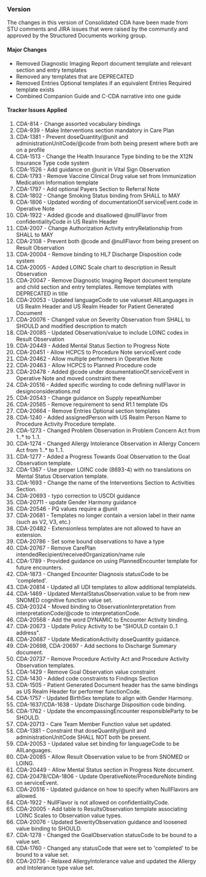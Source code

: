 ### Version 

The changes in this version of Consolidated CDA have been made from STU comments and JIRA issues that were raised by the community and approved by the Structured Documents working group.

#### Major Changes

* Removed Diagnostic Imaging Report document template and relevant section and entry templates
* Removed any templates that are DEPRECATED
* Removed Entries Optional templates if an equivalent Entries Required template exists
* Combined Companion Guide and C-CDA narrative into one guide

#### Tracker Issues Applied

1. CDA-814 - Change assorted vocabulary bindings
2. CDA-939 - Make Interventions section mandatory in Care Plan
3. CDA-1381 - Prevent doseQuantity/@unit and administrationUnitCode/@code from both being present where both are on a profile
4. CDA-1513 - Change the Health Insurance Type binding to be the X12N Insurance Type code system
5. CDA-1526 - Add guidance on @unit in Vital Sign Observation
6. CDA-1793 - Remove Vaccine Clinical Drug value set from Immunization Medication Information template
7. CDA-1797 - Add optional Payers Section to Referral Note
8. CDA-1802 - Change Smoking Status binding from SHALL to MAY
9. CDA-1806 - Updated wording of documentationOf.serviceEvent.code in Operative Note
10. CDA-1922 - Added @code and disallowed @nullFlavor from confidentialityCode in US Realm Header
11. CDA-2007 - Change Authorization Activity entryRelationship from SHALL to MAY
12. CDA-2108 - Prevent both @code and @nullFlavor from being present on Result Observation
13. CDA-20004 - Remove binding to HL7 Discharge Disposition code system
14. CDA-20005 - Added LOINC Scale chart to description in Result Observation
15. CDA-20047 - Remove Diagnostic Imaging Report document template and child section and entry templates.  Remove templates with DEPRECATED in title
16. CDA-20053 - Updated languageCode to use valueset AllLanguages in US Realm Header and US Realm Header for Patient Generated Document
17. CDA-20076 - Changed value on Severity Observation from SHALL to SHOULD and modified description to match
18. CDA-20085 - Updated Observation/value to include LOINC codes in Result Observation
19. CDA-20449 - Added Mental Status Section to Progress Note
20. CDA-20451 - Allow HCPCS to Procedure Note serviceEvent code
21. CDA-20462 - Allow multiple performers in Operative Note
22. CDA-20463 - Allow HCPCS to Planned Procedure code
23. CDA-20478 - Added @code under dosumentationOf.serviceEvent in Operative Note and moved constraint there
24. CDA-20516 - Added specific wording to code defining nullFlavor in designconsiderations.md
25. CDA-20543 - Change guidance on Supply repeatNumber
26. CDA-20565 - Remove requirement to send R1.1 template IDs
27. CDA-20664 - Remove Entries Optional section templates
28. CDA-1240 - Added assignedPerson with US Realm Person Name to Procedure Activity Procedure template.
29. CDA-1273 - Changed Problem Observation in Problem Concern Act from 1..* to 1..1.
30. CDA-1274 - Changed Allergy Intolerance Observation in Allergy Concern Act from 1..* to 1..1.
31. CDA-1277 - Added a Progress Towards Goal Observation to the Goal Observation template.
32. CDA-1367 - Use proper LOINC code (8693-4) with no translations on Mental Status Observation template.
33.	CDA-1693 - Change the name of the Interventions Section to Activities Section.
34. CDA-20693 - typo correction to USCDI guidance
35. CDA-20711 - update Gender Harmony guidance
36. CDA-20546 - PQ values require a @unit
37. CDA-20681 - Templates no longer contain a version label in their name (such as V2, V3, etc.)
38. CDA-20482 - Extensionless templates are not allowed to have an extension.
39. CDA-20786 - Set some bound observations to have a type
40. CDA-20767 - Remove CarePlan intendedRecipient/receivedOrganization/name rule
41. CDA-1789 - Provided guidance on using PlannedEncounter template for future encounters.
42. CDA-1873 - Changed Encounter Diagnosis statusCode to be 'completed'.
43. CDA-20814 - Updated all UDI templates to allow additional templateIds.
44. CDA-1469 - Updated MentalStatusObservation.value to be from new SNOMED cognitive function value set.
45. CDA-20324 - Moved binding to ObservationInterpretation from interpretationCode/@code to interpretationCode.
46. CDA-20568 - Add the word DYNAMIC to Encounter Activity binding.
47. CDA-20673 - Update Policy Activity to be "SHOULD contain 0..1 address".
48. CDA-20687 - Update MedicationActivity doseQuantity guidance.
49. CDA-20698, CDA-20697 - Add sections to Discharge Summary document.
50. CDA-20737 - Remove Procedure Activity Act and Procedure Activity Observation templates.
51. CDA-1429 - Remove Goal Observation value constraint
52. CDA-1430 - Added code constraints to Findings Section
53. CDA-1505 - Patient Generated Document header has the same bindings as US Realm Header for performer functionCode.
54. CDA-1757 - Updated BirthSex template to align with Gender Harmony.
55. CDA-1637/CDA-1638 - Update Discharge Disposition code binding.
56. CDA-1762 - Update the encompassingEncounter responsibleParty to be SHOULD.
57. CDA-20713 - Care Team Member Function value set updated.
58. CDA-1381 - Constraint that doseQuantity/@unit and administrationUnitCode SHALL NOT both be present.
59. CDA-20053 - Updated value set binding for languageCode to be AllLanguages.
60. CDA-20085 - Allow Result Observation value to be from SNOMED or LOING.
61. CDA-20449 - Allow Mental Status section in Progress Note document.
62. CDA-20478/CDA-1806 - Update OperativeNote/ProcedureNote binding on serviceEvent.
63. CDA-20516 - Updated guidance on how to specify when NullFlavors are allowed.
64. CDA-1922 - NullFlavor is not allowed on confidentialityCode.
65. CDA-20005 - Add table to ResultsObservation template associating LOINC Scales to Observation value types.
66. CDA-20076 - Updated SeverityObservation guidance and loosened value binding to SHOULD.
67. CDA-1278 - Changed the GoalObservation statusCode to be bound to a value set.
68. CDA-1760 - Changed any statusCode that were set to 'completed' to be bound to a value set.
69. CDA-20736 - Relaxed AllergyIntolerance value and updated the Allergy and Intolerance type value set.
